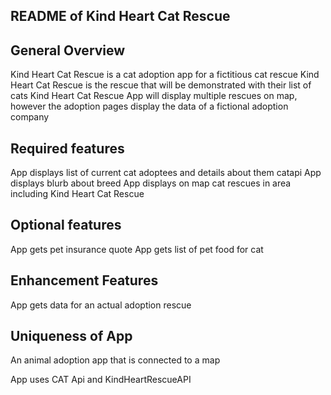 ## README of Kind Heart Cat Rescue

## General Overview
Kind Heart Cat Rescue is a cat adoption app for a fictitious cat rescue
Kind Heart Cat Rescue is the rescue that will be demonstrated with their list of cats
Kind Heart Cat Rescue App will display multiple rescues on map, however the adoption pages display the data of a fictional adoption company

## Required features
App displays list of current cat adoptees and details about them  catapi
App displays blurb about breed 
App displays on map cat rescues in area including Kind Heart Cat Rescue

## Optional features
App gets pet insurance quote
App gets list of pet food for cat

## Enhancement Features
App gets data for an actual adoption rescue

## Uniqueness of App
An animal adoption app that is connected to a map

App uses CAT Api and KindHeartRescueAPI
